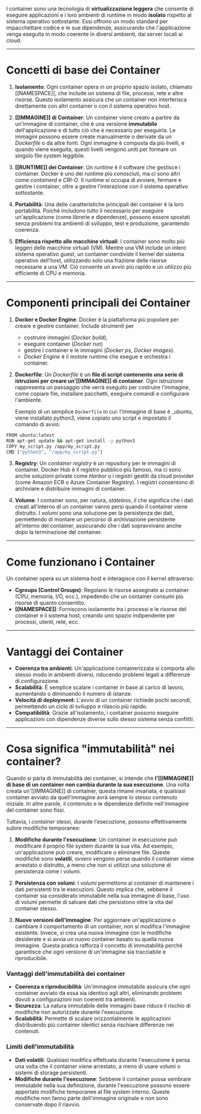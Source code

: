 I container sono una tecnologia di **virtualizzazione leggera** che consente di eseguire applicazioni e i loro ambienti di runtime in modo **isolato** rispetto al sistema operativo sottostante. Essi offrono un modo standard per impacchettare codice e le sue dipendenze, assicurando che l'applicazione venga eseguita in modo coerente in diversi ambienti, dai server locali ai cloud.


***

# Concetti di base dei Container
1. **Isolamento**: Ogni container opera in un proprio spazio isolato, chiamato [[NAMESPACE]], che include un sistema di file, processi, rete e altre risorse. 
   Questo isolamento assicura che un container non interferisca direttamente con altri container o con il sistema operativo host.
   
2. **[[IMMAGINE]] di Container**: Un container viene creato a partire da un'immagine di container, che è una versione **immutabile** dell'applicazione e di tutto ciò che è necessario per eseguirla. 
   Le immagini possono essere create manualmente o derivate da un _Dockerfile_ o da altre fonti. 
   Ogni immagine è composta da più livelli, e quando viene eseguita, questi livelli vengono uniti per formare un singolo file system leggibile.
      
3. **[[RUNTIME]] dei Container**: Un _runtime_ è il software che gestisce i container. 
   Docker è uno dei runtime più conosciuti, ma ci sono altri come _containerd_ e _CRI-O_. 
   Il runtime si occupa di avviare, fermare e gestire i container, oltre a gestire l'interazione con il sistema operativo sottostante.
   
4. **Portabilità**: Una delle caratteristiche principali dei container è la loro portabilità. Poiché includono tutto il necessario per eseguire un'applicazione (come librerie e dipendenze), possono essere spostati senza problemi tra ambienti di sviluppo, test e produzione, garantendo coerenza.

5. **Efficienza rispetto alle macchine virtuali**: I container sono molto più leggeri delle macchine virtuali (VM). Mentre una VM include un intero sistema operativo guest, un container condivide il kernel del sistema operativo dell'host, utilizzando solo una frazione delle risorse necessarie a una VM. Ciò consente un avvio più rapido e un utilizzo più efficiente di CPU e memoria.


***

# Componenti principali dei Container
1. **Docker e Docker Engine**: Docker è la piattaforma più popolare per creare e gestire container. 
   Include strumenti per 
   - costruire immagini (_Docker build_), 
   - eseguire container (_Docker run_) 
   - gestire i container e le immagini (_Docker ps_, _Docker images_). 
   - _Docker Engine_ è il motore runtime che esegue e orchestra i container.
   
2. **Dockerfile**: Un _Dockerfile_ è un **file di script contenente una serie di istruzioni per creare un'[[IMMAGINE]] di container**. 
   Ogni istruzione rappresenta un passaggio che verrà eseguito per costruire l'immagine, come copiare file, installare pacchetti, eseguire comandi e configurare l'ambiente.
   
   Esempio di un semplice `Dockerfile` in cui:
   l'immagine di base è _ubuntu, viene installato _python3_, viene copiato uno script e impostato il comando di avvio.
  ```BASH
  FROM ubuntu:latest 
  RUN apt-get update && apt-get install -y python3 
  COPY my_script.py /app/my_script.py
  CMD ["python3", "/app/my_script.py"]
  ```

   3. **Registry**: Un _container registry_ è un repository per le immagini di container. Docker Hub è il registro pubblico più famoso, ma ci sono anche soluzioni private come _Harbor_ o i registri gestiti da cloud provider (come Amazon ECR o Azure Container Registry). I registri consentono di archiviare e distribuire immagini di container.
      
   4. **Volume**: I container sono, per natura, _stateless_, il che significa che i dati creati all'interno di un container vanno persi quando il container viene distrutto. I _volumi_ sono una soluzione per la persistenza dei dati, permettendo di montare un percorso di archiviazione persistente all'interno del container, assicurando che i dati sopravvivano anche dopo la terminazione del container.


***

# Come funzionano i Container
Un container opera su un sistema host e interagisce con il kernel attraverso:

- **Cgroups (Control Groups)**: Regolano le risorse assegnate ai container (CPU, memoria, I/O, ecc.), impedendo che un container consumi più risorse di quanto consentito.
- **[[NAMESPACE]]**: Forniscono isolamento tra i processi e le risorse del container e il sistema host, creando uno spazio indipendente per processi, utenti, rete, ecc.

***

# Vantaggi dei Container
- **Coerenza tra ambienti**: Un'applicazione containerizzata si comporta allo stesso modo in ambienti diversi, riducendo problemi legati a differenze di configurazione.
- **Scalabilità**: È semplice scalare i container in base al carico di lavoro, aumentando o diminuendo il numero di istanze.
- **Velocità di deployment**: L'avvio di un container richiede pochi secondi, permettendo un ciclo di sviluppo e rilascio più rapido.
- **Compatibilità**: Grazie all'isolamento, i container possono eseguire applicazioni con dipendenze diverse sullo stesso sistema senza conflitti.


***

# Cosa significa "immutabilità" nei container?
Quando si parla di immutabilità dei container, si intende che **l'[[IMMAGINE]] di base di un container non cambia durante la sua esecuzione**. Una volta creata un'[[IMMAGINE]] di container, questa rimane invariata, e qualsiasi container avviato da quell'immagine avrà sempre lo stesso contenuto iniziale. In altre parole, il contenuto e le dipendenze definite nell'immagine del container sono fissi.

Tuttavia, i _container_ stessi, durante l'esecuzione, possono effettivamente subire modifiche temporanee:

1. **Modifiche durante l'esecuzione**: Un container in esecuzione può modificare il proprio file system durante la sua vita. Ad esempio, un'applicazione può creare, modificare o eliminare file. Queste modifiche sono **volatili**, ovvero vengono perse quando il container viene arrestato o distrutto, a meno che non si utilizzi una soluzione di persistenza come i volumi.
    
2. **Persistenza con volumi**: I _volumi_ permettono ai container di mantenere i dati persistenti tra le esecuzioni. Questo implica che, sebbene il container sia considerato immutabile nella sua immagine di base, l'uso di volumi permette di salvare dati che persistono oltre la vita del container stesso.
    
3. **Nuove versioni dell'immagine**: Per aggiornare un'applicazione o cambiare il comportamento di un container, non si modifica l'immagine esistente. Invece, si crea una nuova immagine con le modifiche desiderate e si avvia un nuovo container basato su quella nuova immagine. Questa pratica rafforza il concetto di immutabilità perché garantisce che ogni versione di un'immagine sia tracciabile e riproducibile.


### Vantaggi dell'immutabilità dei container
- **Coerenza e riproducibilità**: Un'immagine immutabile assicura che ogni container avviato da essa sia identico agli altri, eliminando problemi dovuti a configurazioni non coerenti tra ambienti.
- **Sicurezza**: La natura immutabile delle immagini base riduce il rischio di modifiche non autorizzate durante l'esecuzione.
- **Scalabilità**: Permette di scalare orizzontalmente le applicazioni distribuendo più container identici senza rischiare differenze nei contenuti.

### Limiti dell'immutabilità
- **Dati volatili**: Qualsiasi modifica effettuata durante l'esecuzione è persa una volta che il container viene arrestato, a meno di usare volumi o sistemi di storage persistenti.
- **Modifiche durante l'esecuzione**: Sebbene il container possa sembrare immutabile nella sua definizione, durante l'esecuzione possono essere apportate modifiche temporanee al file system interno. Queste modifiche non fanno parte dell'immagine originale e non sono conservate dopo il riavvio.